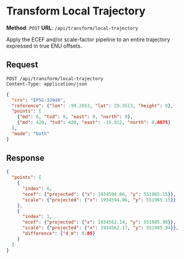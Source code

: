 # Transform Local Trajectory

**Method**: `POST`
**URL**: `/api/transform/local-trajectory`

Apply the ECEF and/or scale-factor pipeline to an entire trajectory expressed in true ENU offsets.

## Request
```http
POST /api/transform/local-trajectory
Content-Type: application/json
```

```json
{
  "crs": "EPSG:32040",
  "reference": {"lon": -99.2053, "lat": 29.3513, "height": 0},
  "points": [
    {"md": 0, "tvd": 0, "east": 0, "north": 0},
    {"md": 420, "tvd": 420, "east": -31.912, "north": 0.0875}
  ],
  "mode": "both"
}
```

## Response
```json
{
  "points": [
    {
      "index": 0,
      "ecef": {"projected": {"x": 1934594.06, "y": 551965.15}},
      "scale": {"projected": {"x": 1934594.06, "y": 551965.15}}
    },
    {
      "index": 1,
      "ecef": {"projected": {"x": 1934562.14, "y": 551985.90}},
      "scale": {"projected": {"x": 1934562.17, "y": 551985.94}},
      "difference": {"d_m": 0.05}
    }
  ]
}
```
